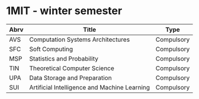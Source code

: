# 1MIT - winter semester

| Abrv | Title                                        | Type       |
|------|----------------------------------------------|------------|
| AVS  | Computation Systems Architectures            | Compulsory |
| SFC  | Soft Computing                               | Compulsory |
| MSP  | Statistics and Probability                   | Compulsory |
| TIN  | Theoretical Computer Science                 | Compulsory |
| UPA  | Data Storage and Preparation                 | Compulsory |
| SUI  | Artificial Intelligence and Machine Learning | Compulsory |

